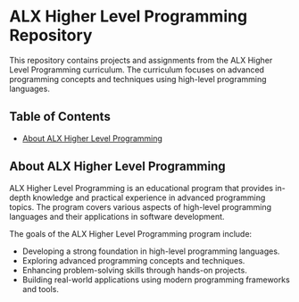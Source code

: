 # ALX Higher Level Programming Repository

This repository contains projects and assignments from the ALX Higher Level Programming curriculum. The curriculum focuses on advanced programming concepts and techniques using high-level programming languages.

## Table of Contents

- [About ALX Higher Level Programming](#about-alx-higher-level-programming)

## About ALX Higher Level Programming

ALX Higher Level Programming is an educational program that provides in-depth knowledge and practical experience in advanced programming topics. The program covers various aspects of high-level programming languages and their applications in software development.

The goals of the ALX Higher Level Programming program include:

- Developing a strong foundation in high-level programming languages.
- Exploring advanced programming concepts and techniques.
- Enhancing problem-solving skills through hands-on projects.
- Building real-world applications using modern programming frameworks and tools.

